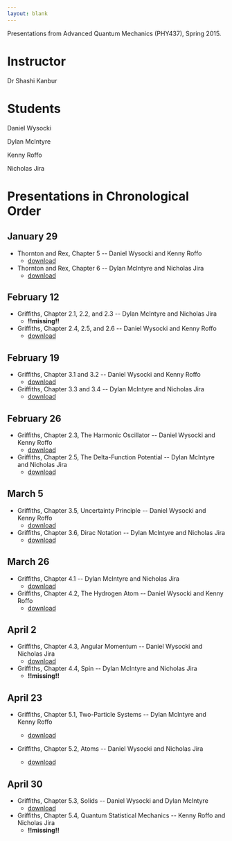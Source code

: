 ```yaml
---
layout: blank
---
```


Presentations from Advanced Quantum Mechanics (PHY437), Spring 2015.

# Instructor

Dr Shashi Kanbur

# Students

Daniel Wysocki

Dylan McIntyre

Kenny Roffo

Nicholas Jira


# Presentations in Chronological Order

## January 29

- Thornton and Rex, Chapter 5 -- Daniel Wysocki and Kenny Roffo
    - [download]({{site.baseurl}}/assets/presentations/threx_ch5/threx_ch5.pdf)
- Thornton and Rex, Chapter 6 -- Dylan McIntyre and Nicholas Jira
    - [download]({{site.baseurl}}/assets/presentations/Chapter_6_presentation.pptx)



## February 12

- Griffiths, Chapter 2.1, 2.2, and 2.3 -- Dylan McIntyre and Nicholas Jira
    - **!!missing!!**
- Griffiths, Chapter 2.4, 2.5, and 2.6 -- Daniel Wysocki and Kenny Roffo
    - [download]({{site.baseurl}}/assets/presentations/griffiths_ch2/griffiths_ch2.pdf)



## February 19

- Griffiths, Chapter 3.1 and 3.2 -- Daniel Wysocki and Kenny Roffo
    - [download]({{site.baseurl}}/assets/presentations/griffiths_ch3/griffiths_ch3.pdf)
- Griffiths, Chapter 3.3 and 3.4 -- Dylan McIntyre and Nicholas Jira
    - [download]({{site.baseurl}}/assets/presentations/aqm_presentation_33_34.pptx)



## February 26

- Griffiths, Chapter 2.3, The Harmonic Oscillator -- Daniel Wysocki and Kenny Roffo
    - [download]({{site.baseurl}}/assets/presentations/griffiths_qho/griffiths_qho.pdf)
- Griffiths, Chapter 2.5, The Delta-Function Potential -- Dylan McIntyre and Nicholas Jira
    - [download]({{site.baseurl}}/assets/presentations/aqm_pre_deltafunction.pptx)



## March 5

- Griffiths, Chapter 3.5, Uncertainty Principle -- Daniel Wysocki and Kenny Roffo
    - [download]({{site.baseurl}}/assets/presentations/griffiths_up/griffiths_up.pdf)
- Griffiths, Chapter 3.6, Dirac Notation -- Dylan McIntyre and Nicholas Jira
    - [download]({{site.baseurl}}/assets/presentations/aqm_pre_3_6.pdf)



## March 26

- Griffiths, Chapter 4.1 -- Dylan McIntyre and Nicholas Jira
    - [download]({{site.baseurl}}/assets/presentations/chpt_4_presentation.pdf)
- Griffiths, Chapter 4.2, The Hydrogen Atom -- Daniel Wysocki and Kenny Roffo
    - [download]({{site.baseurl}}/assets/presentations/griffiths_hatom/griffiths_hatom.pdf)



## April 2

- Griffiths, Chapter 4.3, Angular Momentum -- Daniel Wysocki and Nicholas Jira
    - [download]({{site.baseurl}}/assets/presentations/griffiths_angular_momentum/griffiths_angular_momentum.pdf)
- Griffiths, Chapter 4.4, Spin -- Dylan McIntyre and Nicholas Jira
    - **!!missing!!**



## April 23


- Griffiths, Chapter 5.1, Two-Particle Systems -- Dylan McIntyre and Kenny Roffo
    - [download]({{site.baseurl}}/assets/presentations/griffiths_2ps.pdf)

- Griffiths, Chapter 5.2, Atoms -- Daniel Wysocki and Nicholas Jira
    - [download]({{site.baseurl}}/assets/presentations/griffiths_atoms/griffiths_atoms.pdf)



## April 30

- Griffiths, Chapter 5.3, Solids -- Daniel Wysocki and Dylan McIntyre
    - [download]({{site.baseurl}}/assets/presentations/griffiths_solids/griffiths_solids.pdf)
- Griffiths, Chapter 5.4, Quantum Statistical Mechanics -- Kenny Roffo and Nicholas Jira
    - **!!missing!!**
